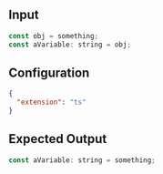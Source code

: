 
## Input
```javascript input
const obj = something;
const aVariable: string = obj;
```

## Configuration
```json configuration
{
  "extension": "ts"
}
```

## Expected Output
```javascript expected output
const aVariable: string = something;
```
